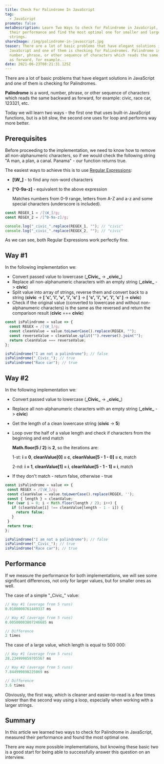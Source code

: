 ```yaml
---
title: Check For Palindrome In JavaScript
tag:
  - JavaScript
promote: false
metaDescription: Learn Two Ways to check for Palindrome in JavaScript, measure
  their performance and find the most optimal one for smaller and larger
  strings.
shareImage: /img/palindrome-in-javascript.jpg
teaser: There are a lot of basic problems that have elegant solutions in
  JavaScript and one of them is checking for Palindromes. Palindrome is a word,
  number, phrase, or other sequence of characters which reads the same backward
  as forward, for example...
date: 2021-06-23T08:21:31.125Z
---
```

There are a lot of basic problems that have elegant solutions in JavaScript and one of them is checking for Palindromes.

**Palindrome** is a word, number, phrase, or other sequence of characters which reads the same backward as forward, for example: civic, race car, 123321, etc.

Today we will learn two ways - the first one that uses built-in JavaScript functions, but is a bit slow, the second one uses for loop and performs way more better.

## Prerequisites

Before proceeding to the implementation, we need to know how to remove all non-alphanumeric characters, so if we would check the following string "A man, a plan, a canal. Panama" - our function returns true.

The easiest ways to achieve this is to use [Regular Expressions](/2020-05-10-regular-expressions-in-javascript/):

* **\[\W_]** - to find any non-word characters
* **[^0-9a-z]** - equivalent to the above expression

  Matches numbers from 0-9 range, letters from A-Z and a-z and some special characters (underscore is included).

```javascript
const REGEX_1 = /[\W_]/g;
const REGEX_2 = /[^0-9a-z]/g;

console.log("_civic_".replace(REGEX_1, ""); // "civic"
console.log("_civic_".replace(REGEX_2, ""); // "civic"

```

As we can see, both Regular Expressions work perfectly fine.

## Way #1

In the following implementation we:

* Convert passed value to lowercase (**\_Civic\_** -> **\_civic\_**)
* Replace all non-alphanumeric characters with an empty string (**\_civic\_** -> **civic**)
* Split value into array of strings, reverse them and convert back to a string (**civic** -> **\[ 'c', 'i', 'v', 'i', 'c' ]** -> **\[ 'c', 'i', 'v', 'i', 'c' ]** -> **civic**)
* Check if the original value (converted to lowercase and without non-alphanumeric characters) is the same as the reversed and return the comparison result (**civic** === **civic**)

```javascript
const isPalindrome = value => {
  const REGEX = /[\W_]/g;
  const cleanValue = value.toLowerCase().replace(REGEX, "");
  const reverseValue = cleanValue.split("").reverse().join(""); 
  return cleanValue === reverseValue;
};

isPalindrome("I am not a palindrome"); // false
isPalindrome("_Civic_"); // true
isPalindrome("Race car"); // true 
```

## Way #2

In the following implementation we:

* Convert passed value to lowercase (**\_Civic\_** -> **\_civic\_**)
* Replace all non-alphanumeric characters with an empty string (**\_civic\_** -> **civic**)
* Get the length of a clean lowercase string (**civic** -> **5**)
* Loop over the half of a value length and check if characters from the beginning and end match

  **Math.floor(5 / 2)** is **2**, so the iterations are:

  1-st: **i = 0**, **cleanValue\[0] = c**, **cleanValue\[5 - 1 - 0] = c**, match

  2-nd: **i = 1**, **cleanValue\[1] = i**, **cleanValue\[5 - 1 - 1] = i**, match
* If they don't match - return false, otherwise - true

```javascript
const isPalindrome = value => {
 const REGEX = /[\W_]/g;
 const cleanValue = value.toLowerCase().replace(REGEX, '');
 const { length } = cleanValue;
 for (var i = 0; i < Math.floor(length / 2); i++) {
   if (cleanValue[i] !== cleanValue[length - 1 - i]) {
     return false;
   }
 }
 return true;
};

isPalindrome("I am not a palindrome"); // false
isPalindrome("_Civic_"); // true
isPalindrome("Race car"); // true 
```

## Performance

If we measure the performance for both implementations, we will see some significant differences, not only for larger values, but for smaller ones as well.

The case of a simple "\_Civic\_" value:

```javascript
// Way #1 (average from 5 runs)
0.0100000761449337 ms

// Way #2 (average from 5 runs)
0.00500003807246685 ms

// Difference
2 times
```

The case of a large value, which length is equal to 500 000:

```javascript
// Way #1 (average from 5 runs)
28.234999859705567 ms

// Way #2 (average from 5 runs)
7.844999898225069 ms

// Difference
3.6 times
```

Obviously, the first way, which is cleaner and easier-to-read is a few times slower than the second way using a loop, especially when working with a larger strings.

## Summary

In this article we learned two ways to check for Palindrome in JavaScript, measured their performance and found the most optimal one.

There are way more possible implementations, but knowing these basic two is a good start for being able to successfully answer this question on an interview.